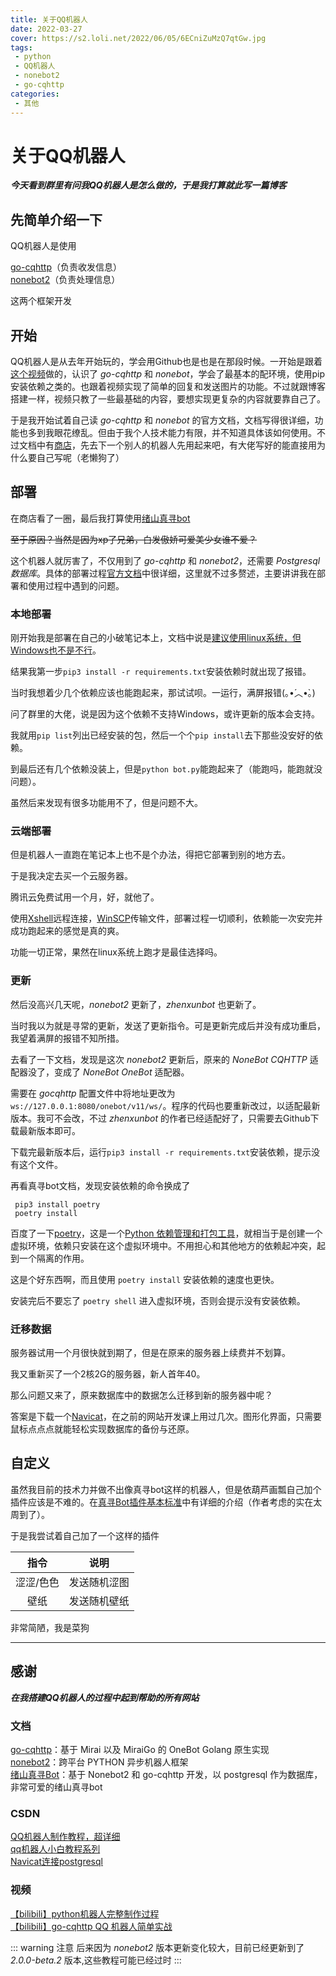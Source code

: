 ```yaml
---
title: 关于QQ机器人
date: 2022-03-27
cover: https://s2.loli.net/2022/06/05/6ECniZuMzQ7qtGw.jpg
tags:
 - python
 - QQ机器人
 - nonebot2
 - go-cqhttp
categories:
 - 其他
---
```


# 关于QQ机器人

***今天看到群里有问我QQ机器人是怎么做的，于是我打算就此写一篇博客***

## 先简单介绍一下

QQ机器人是使用

[go-cqhttp](https://github.com/Mrs4s/go-cqhttp)（负责收发信息）<br>
[nonebot2](https://github.com/nonebot/nonebot2)（负责处理信息）

这两个框架开发

## 开始

QQ机器人是从去年开始玩的，学会用Github也是也是在那段时候。一开始是跟着[这个视频](https://www.bilibili.com/video/BV1Z64y197Ps?share_source=copy_web)做的，认识了 *go-cqhttp* 和 *nonebot*，学会了最基本的配环境，使用pip安装依赖之类的。也跟着视频实现了简单的回复和发送图片的功能。不过就跟博客搭建一样，视频只教了一些最基础的内容，要想实现更复杂的内容就要靠自己了。

于是我开始试着自己读 *go-cqhttp* 和 *nonebot* 的官方文档，文档写得很详细，功能也多到我眼花缭乱。但由于我个人技术能力有限，并不知道具体该如何使用。不过文档中有[商店](https://v2.nonebot.dev/store)，先去下一个别人的机器人先用起来吧，有大佬写好的能直接用为什么要自己写呢（老懒狗了）

## 部署

在商店看了一圈，最后我打算使用[绪山真寻bot](https://hibikier.github.io/zhenxun_bot/)

~~至于原因？当然是因为xp了兄弟，白发傲娇可爱美少女谁不爱？~~

这个机器人就厉害了，不仅用到了 *go-cqhttp* 和 *nonebot2*，还需要 *Postgresql 数据库*。具体的部署过程[官方文档](https://hibikier.github.io/zhenxun_bot/docs/installation_doc/)中很详细，这里就不过多赘述，主要讲讲我在部署和使用过程中遇到的问题。

### 本地部署

刚开始我是部署在自己的小破笔记本上，文档中说是<u>建议使用linux系统，但Windows也不是不行</u>。

结果我第一步`pip3 install -r requirements.txt`安装依赖时就出现了报错。

当时我想着少几个依赖应该也能跑起来，那试试呗。一运行，满屏报错(｡•́︿•̀｡)

问了群里的大佬，说是因为这个依赖不支持Windows，或许更新的版本会支持。

我就用`pip list`列出已经安装的包，然后一个个`pip install`去下那些没安好的依赖。

到最后还有几个依赖没装上，但是`python bot.py`能跑起来了（能跑吗，能跑就没问题）。

虽然后来发现有很多功能用不了，但是问题不大。

### 云端部署

但是机器人一直跑在笔记本上也不是个办法，得把它部署到别的地方去。

于是我决定去买一个云服务器。

腾讯云免费试用一个月，好，就他了。

使用[Xshell](https://www.xshell.com/zh/xshell/)远程连接，[WinSCP](https://winscp.net/eng/index.php)传输文件，部署过程一切顺利，依赖能一次安完并成功跑起来的感觉是真的爽。

功能一切正常，果然在linux系统上跑才是最佳选择吗。

### 更新

然后没高兴几天呢，*nonebot2* 更新了，*zhenxunbot* 也更新了。

当时我以为就是寻常的更新，发送了更新指令。可是更新完成后并没有成功重启，我望着满屏的报错不知所措。

去看了一下文档，发现是这次 *nonebot2* 更新后，原来的 *NoneBot CQHTTP* 适配器没了，变成了 *NoneBot OneBot* 适配器。

需要在 *gocqhttp* 配置文件中将地址更改为 `ws://127.0.0.1:8080/onebot/v11/ws/`。程序的代码也要重新改过，以适配最新版本。我可不会改，不过 *zhenxunbot* 的作者已经适配好了，只需要去Github下载最新版本即可。

下载完最新版本后，运行`pip3 install -r requirements.txt`安装依赖，提示没有这个文件。

再看真寻bot文档，发现安装依赖的命令换成了

```
 pip3 install poetry
 poetry install
```

百度了一下[poetry](https://www.oschina.net/p/poetry)，这是一个<u>Python 依赖管理和打包工具</u>，就相当于是创建一个虚拟环境，依赖只安装在这个虚拟环境中。不用担心和其他地方的依赖起冲突，起到一个隔离的作用。

这是个好东西啊，而且使用 `poetry install` 安装依赖的速度也更快。

安装完后不要忘了 `poetry shell` 进入虚拟环境，否则会提示没有安装依赖。

### 迁移数据

服务器试用一个月很快就到期了，但是在原来的服务器上续费并不划算。

我又重新买了一个2核2G的服务器，新人首年40。

那么问题又来了，原来数据库中的数据怎么迁移到新的服务器中呢？

答案是下载一个[Navicat](https://www.navicat.com.cn/)，在之前的网站开发课上用过几次。图形化界面，只需要鼠标点点点就能轻松实现数据库的备份与还原。

## 自定义

虽然我目前的技术力并做不出像真寻bot这样的机器人，但是依葫芦画瓢自己加个插件应该是不难的。在[真寻Bot插件基本标准](https://hibikier.github.io/zhenxun_bot/docs/development_doc/plugins.html)中有详细的介绍（作者考虑的实在太周到了）。

于是我尝试着自己加了一个这样的插件

|   指令    |     说明     |
| :-------: | :----------: |
| 涩涩/色色 | 发送随机涩图 |
|   壁纸    | 发送随机壁纸 |

非常简陋，我是菜狗


---

## 感谢

***在我搭建QQ机器人的过程中起到帮助的所有网站***

### 文档

[go-cqhttp](https://docs.go-cqhttp.org/)：基于 Mirai 以及 MiraiGo 的 OneBot Golang 原生实现<br>
[nonebot2](https://v2.nonebot.dev/)：跨平台 PYTHON 异步机器人框架<br>
[绪山真寻Bot](https://hibikier.github.io/zhenxun_bot/)：基于 Nonebot2 和 go-cqhttp 开发，以 postgresql 作为数据库，非常可爱的绪山真寻bot<br>

### CSDN
[QQ机器人制作教程，超详细](https://blog.csdn.net/qq_44809707/article/details/119959864)<br>
[qq机器人小白教程系列](https://blog.csdn.net/weixin_46211269/category_10912318.html)<br>
[Navicat连接postgresql](https://blog.csdn.net/qq_40323256/article/details/105350463)<br>

### 视频
[【bilibili】python机器人完整制作过程](https://www.bilibili.com/video/BV1Z64y197Ps?share_source=copy_web)<br>
[【bilibili】go-cqhttp QQ 机器人简单实战](https://www.bilibili.com/video/BV1xU4y1j7Z8?share_source=copy_web)<br>



::: warning 注意
后来因为 *nonebot2* 版本更新变化较大，目前已经更新到了 *2.0.0-beta.2* 版本,这些教程可能已经过时
:::